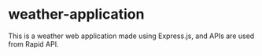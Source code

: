 # weather-application
This is a weather web application made using Express.js, and APIs are used from Rapid API.
